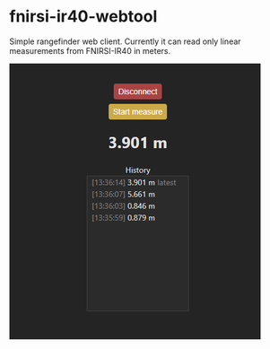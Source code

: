 # fnirsi-ir40-webtool

Simple rangefinder web client. Currently it can read only linear measurements from FNIRSI-IR40 in meters.

![screenshot](docs/image.png)